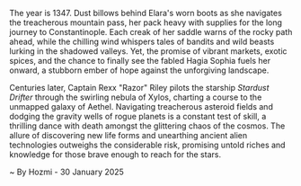 
The year is 1347.  Dust billows behind Elara's worn boots as she navigates the treacherous mountain pass, her pack heavy with supplies for the long journey to Constantinople.  Each creak of her saddle warns of the rocky path ahead, while the chilling wind whispers tales of bandits and wild beasts lurking in the shadowed valleys.  Yet, the promise of vibrant markets, exotic spices, and the chance to finally see the fabled Hagia Sophia fuels her onward, a stubborn ember of hope against the unforgiving landscape.

Centuries later, Captain Rexx "Razor" Riley pilots the starship *Stardust Drifter* through the swirling nebula of Xylos, charting a course to the unmapped galaxy of Aethel.  Navigating treacherous asteroid fields and dodging the gravity wells of rogue planets is a constant test of skill, a thrilling dance with death amongst the glittering chaos of the cosmos.  The allure of discovering new life forms and unearthing ancient alien technologies outweighs the considerable risk, promising untold riches and knowledge for those brave enough to reach for the stars.

~ By Hozmi - 30 January 2025
